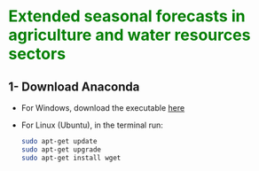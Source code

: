 # <span style="color:green"> Extended seasonal forecasts in agriculture and water resources sectors </span>
## 1- Download Anaconda
- For Windows, download the executable [here](https://repo.anaconda.com/archive/Anaconda3-2023.07-1-Windows-x86_64.exe)
- For Linux (Ubuntu), in the terminal run:
  
  ```bash
  sudo apt-get update
  sudo apt-get upgrade
  sudo apt-get install wget
  ```
 
